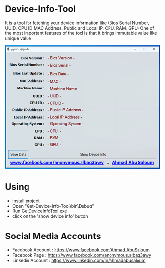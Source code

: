 # Device-Info-Tool
It is a tool for fetching your device information like (Bios Serial Number, UUID, CPU ID MAC Address, Public and Local IP, CPU, RAM, GPU) One of the most important features of the tool is that it brings immutable value like unique value

![Device-Info-Tool](https://github.com/ahmad-abusaloum/Device-Info-Tool/blob/main/Get-Device-Info-Tool/Images/Device-Info-Tool.PNG)

# Using
- install project
- Open "Get-Device-Info-Tool\bin\Debug"
- Run GetDeviceInfoTool.exe
- click on the 'show device info' button

# Social Media Accounts
- Facebook Account : https://www.facebook.com/Ahmad.AbuSaloum
- Facebook Page : https://www.facebook.com/anonymous.albaq3awy
- Linkedin Account : https://www.linkedin.com/in/ahmadabusaloum
